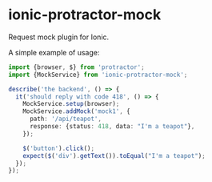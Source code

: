 # ionic-protractor-mock
Request mock plugin for Ionic.

A simple example of usage:

```ts
import {browser, $} from 'protractor';
import {MockService} from 'ionic-protractor-mock';

describe('the backend', () => {
  it('should reply with code 418', () => {
    MockService.setup(browser);
    MockService.addMock('mock1', {
      path: '/api/teapot',
      response: {status: 418, data: "I'm a teapot"},
    });

    $('button').click();
    expect($('div').getText()).toEqual("I'm a teapot");
  });
});
```
